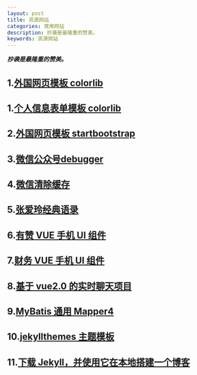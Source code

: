 ```yaml
---
layout: post
title: 资源网站
categories: 常用网站
description: 抄袭是最隆重的赞美。
keywords: 资源网站
---
```


***抄袭是最隆重的赞美。***

## 1.[外国网页模板 colorlib](https://colorlib.com/wp/free-html5-contact-form-templates/)
## 1.[个人信息表单模板 colorlib](https://colorlib.com/wp/free-bootstrap-wizards/)
## 2.[外国网页模板 startbootstrap](https://startbootstrap.com/)

## 3.[微信公众号debugger](https://mp.weixin.qq.com/debug/cgi-bin/sandboxinfo?action=showinfo&t=sandboxndex)
## 4.[微信清除缓存](debugx5.qq.com)

## 5.[张爱玲经典语录](https://www.juzimi.com/writer/%E5%BC%A0%E7%88%B1%E7%8E%B2?page=1)

## 6.[有赞 VUE 手机 UI 组件](https://github.com/youzan/vant)
## 7.[财务 VUE 手机 UI 组件](https://github.com/didi/mand-mobile)
## 8.[基于 vue2.0 的实时聊天项目](https://github.com/hua1995116/webchat)

## 9.[MyBatis 通用 Mapper4](https://github.com/abel533/Mapper/wiki)

## 10.[jekyllthemes 主题模板](http://jekyllthemes.org/)
## 11.[下载 Jekyll，并使用它在本地搭建一个博客](https://www.jianshu.com/p/f43a75ed16d0)



